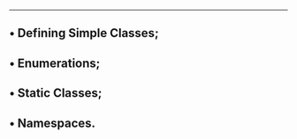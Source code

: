 --------------------------------------------------------------------------
• Defining Simple Classes;
---------------------------------------------------------
• Enumerations;
--------------------------------------------------------
• Static Classes;
-----------------------------------------------------
• Namespaces.
----------------------------------------------------
